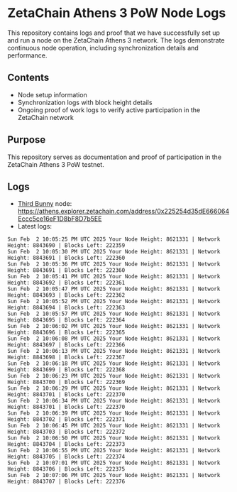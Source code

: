 # ZetaChain Athens 3 PoW Node Logs
This repository contains logs and proof that we have successfully set up and run a node on the ZetaChain Athens 3 network. The logs demonstrate continuous node operation, including synchronization details and performance.

## Contents
- Node setup information
- Synchronization logs with block height details
- Ongoing proof of work logs to verify active participation in the ZetaChain network

## Purpose
This repository serves as documentation and proof of participation in the ZetaChain Athens 3 PoW testnet.

## Logs

- [Third Bunny](https://thirdbunny.xyz/) node: https://athens.explorer.zetachain.com/address/0x225254d35dE666064Eccc5ce16eF1D8bF8D7b5EE
- Latest logs:
```
Sun Feb  2 10:05:25 PM UTC 2025 Your Node Height: 8621331 | Network Height: 8843690 | Blocks Left: 222359
Sun Feb  2 10:05:30 PM UTC 2025 Your Node Height: 8621331 | Network Height: 8843691 | Blocks Left: 222360
Sun Feb  2 10:05:36 PM UTC 2025 Your Node Height: 8621331 | Network Height: 8843691 | Blocks Left: 222360
Sun Feb  2 10:05:41 PM UTC 2025 Your Node Height: 8621331 | Network Height: 8843692 | Blocks Left: 222361
Sun Feb  2 10:05:47 PM UTC 2025 Your Node Height: 8621331 | Network Height: 8843693 | Blocks Left: 222362
Sun Feb  2 10:05:52 PM UTC 2025 Your Node Height: 8621331 | Network Height: 8843694 | Blocks Left: 222363
Sun Feb  2 10:05:57 PM UTC 2025 Your Node Height: 8621331 | Network Height: 8843695 | Blocks Left: 222364
Sun Feb  2 10:06:02 PM UTC 2025 Your Node Height: 8621331 | Network Height: 8843696 | Blocks Left: 222365
Sun Feb  2 10:06:08 PM UTC 2025 Your Node Height: 8621331 | Network Height: 8843697 | Blocks Left: 222366
Sun Feb  2 10:06:13 PM UTC 2025 Your Node Height: 8621331 | Network Height: 8843698 | Blocks Left: 222367
Sun Feb  2 10:06:18 PM UTC 2025 Your Node Height: 8621331 | Network Height: 8843699 | Blocks Left: 222368
Sun Feb  2 10:06:23 PM UTC 2025 Your Node Height: 8621331 | Network Height: 8843700 | Blocks Left: 222369
Sun Feb  2 10:06:29 PM UTC 2025 Your Node Height: 8621331 | Network Height: 8843701 | Blocks Left: 222370
Sun Feb  2 10:06:34 PM UTC 2025 Your Node Height: 8621331 | Network Height: 8843701 | Blocks Left: 222370
Sun Feb  2 10:06:39 PM UTC 2025 Your Node Height: 8621331 | Network Height: 8843702 | Blocks Left: 222371
Sun Feb  2 10:06:45 PM UTC 2025 Your Node Height: 8621331 | Network Height: 8843703 | Blocks Left: 222372
Sun Feb  2 10:06:50 PM UTC 2025 Your Node Height: 8621331 | Network Height: 8843704 | Blocks Left: 222373
Sun Feb  2 10:06:55 PM UTC 2025 Your Node Height: 8621331 | Network Height: 8843705 | Blocks Left: 222374
Sun Feb  2 10:07:01 PM UTC 2025 Your Node Height: 8621331 | Network Height: 8843706 | Blocks Left: 222375
Sun Feb  2 10:07:06 PM UTC 2025 Your Node Height: 8621331 | Network Height: 8843707 | Blocks Left: 222376
```
